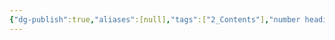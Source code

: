 ```yaml
---
{"dg-publish":true,"aliases":[null],"tags":["2_Contents"],"number headings":"auto, first-level 1, max 6, A.1.","Created-Date":"2024-03-21 10:30:14","Modified-Date":"2024-04-18 11:53:20","permalink":"/A01_Lessons/Ab05_计算机通信与网络/传输层/","dgPassFrontmatter":true}
---
```


